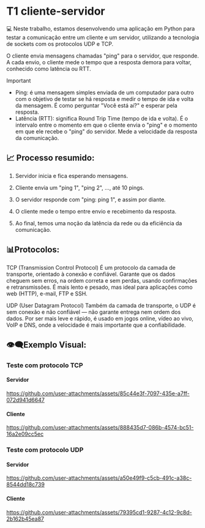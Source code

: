 # T1 cliente-servidor

💻 Neste trabalho, estamos desenvolvendo uma aplicação em Python para testar a comunicação entre um cliente e um servidor, utilizando a tecnologia de sockets com os protocolos UDP e TCP.

O cliente envia mensagens chamadas "ping" para o servidor, que responde. A cada envio, o cliente mede o tempo que a resposta demora para voltar, conhecido como latência ou RTT.

> [!IMPORTANT]
>- Ping: é uma mensagem simples enviada de um computador para outro com o objetivo de testar se há resposta e medir o tempo de ida e volta da mensagem. É como perguntar "Você está aí?" e esperar pela resposta.
>- Latência (RTT): significa Round Trip Time (tempo de ida e volta). É o intervalo entre o momento em que o cliente envia o "ping" e o momento em que ele recebe o "ping" do servidor. Mede a velocidade da resposta da comunicação.

## 📈 Processo resumido:

1. Servidor inicia e fica esperando mensagens.

2. Cliente envia um "ping 1", "ping 2", ..., até 10 pings.

3. O servidor responde com "ping: ping 1", e assim por diante.

4. O cliente mede o tempo entre envio e recebimento da resposta.

5. Ao final, temos uma noção da latência da rede ou da eficiência da comunicação.

## 📊Protocolos:

TCP (Transmission Control Protocol)
É um protocolo da camada de transporte, orientado à conexão e confiável. Garante que os dados cheguem sem erros, na ordem correta e sem perdas, usando confirmações e retransmissões. É mais lento e pesado, mas ideal para aplicações como web (HTTP), e-mail, FTP e SSH.

UDP (User Datagram Protocol)
Também da camada de transporte, o UDP é sem conexão e não confiável — não garante entrega nem ordem dos dados. Por ser mais leve e rápido, é usado em jogos online, vídeo ao vivo, VoIP e DNS, onde a velocidade é mais importante que a confiabilidade.

## 👁️‍🗨️Exemplo Visual:

### Teste com protocolo TCP

#### Servidor 

https://github.com/user-attachments/assets/85c44e3f-7097-435e-a7ff-072d941d6647

#### Cliente

https://github.com/user-attachments/assets/888435d7-086b-4574-bc51-16a2e09cc5ec


### Teste com protocolo UDP

#### Servidor 

https://github.com/user-attachments/assets/a50e49f9-c5cb-491c-a38c-8544dd18c739

#### Cliente 

https://github.com/user-attachments/assets/79395cd1-9287-4c12-9c8d-2b162b45ea87




